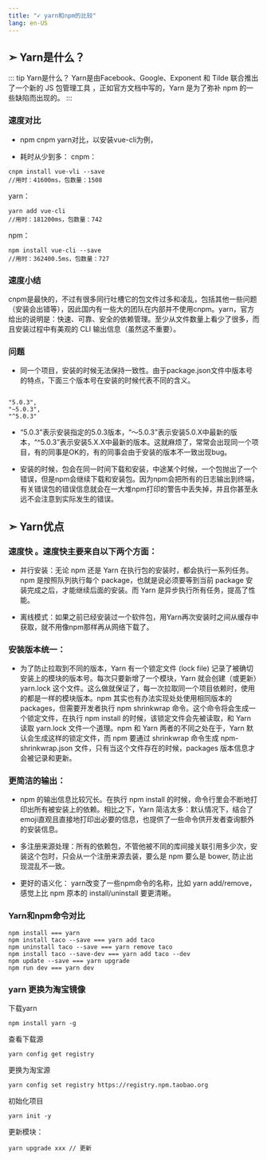 ```yaml
---
title: "➹ yarn和npm的比较"
lang: en-US
---
```


➣ Yarn是什么？
---
::: tip Yarn是什么？
Yarn是由Facebook、Google、Exponent 和 Tilde 联合推出了一个新的 JS 包管理工具 ，正如官方文档中写的，Yarn 是为了弥补 npm 的一些缺陷而出现的。
:::
### 速度对比
* npm cnpm yarn对比，以安装vue-cli为例，

* 耗时从少到多：
cnpm：
``` js{4}
cnpm install vue-vli --save
//用时：41600ms，包数量：1508
```
yarn：
``` js{4}
yarn add vue-cli
//用时：181200ms，包数量：742
```
npm：
``` js{4}
npm install vue-cli --save
//用时：362400.5ms，包数量：727
```
<h3>速度小结</h3>
cnpm是最快的，不过有很多同行吐槽它的包文件过多和凌乱，包括其他一些问题（安装会出错等），因此国内有一些大的团队在内部并不使用cnpm。yarn，官方给出的说明是：快速、可靠、安全的依赖管理。至少从文件数量上看少了很多，而且安装过程中有美观的 CLI 输出信息（虽然这不重要）。

### 问题

* 同一个项目，安装的时候无法保持一致性。由于package.json文件中版本号的特点，下面三个版本号在安装的时候代表不同的含义。

``` js{4}

"5.0.3",
"~5.0.3",
"^5.0.3"

```
* “5.0.3”表示安装指定的5.0.3版本，“～5.0.3”表示安装5.0.X中最新的版本，“^5.0.3”表示安装5.X.X中最新的版本。这就麻烦了，常常会出现同一个项目，有的同事是OK的，有的同事会由于安装的版本不一致出现bug。

* 安装的时候，包会在同一时间下载和安装，中途某个时候，一个包抛出了一个错误，但是npm会继续下载和安装包。因为npm会把所有的日志输出到终端，有关错误包的错误信息就会在一大堆npm打印的警告中丢失掉，并且你甚至永远不会注意到实际发生的错误。


## ➣ Yarn优点

### 速度快 。速度快主要来自以下两个方面：
* 并行安装：无论 npm 还是 Yarn 在执行包的安装时，都会执行一系列任务。npm 是按照队列执行每个 package，也就是说必须要等到当前 package 安装完成之后，才能继续后面的安装。而 Yarn 是异步执行所有任务，提高了性能。

* 离线模式：如果之前已经安装过一个软件包，用Yarn再次安装时之间从缓存中获取，就不用像npm那样再从网络下载了。

### 安装版本统一：
* 为了防止拉取到不同的版本，Yarn 有一个锁定文件 (lock file) 记录了被确切安装上的模块的版本号。每次只要新增了一个模块，Yarn 就会创建（或更新）yarn.lock 这个文件。这么做就保证了，每一次拉取同一个项目依赖时，使用的都是一样的模块版本。npm 其实也有办法实现处处使用相同版本的 packages，但需要开发者执行 npm shrinkwrap 命令。这个命令将会生成一个锁定文件，在执行 npm install 的时候，该锁定文件会先被读取，和 Yarn 读取 yarn.lock 文件一个道理。npm 和 Yarn 两者的不同之处在于，Yarn 默认会生成这样的锁定文件，而 npm 要通过 shrinkwrap 命令生成 npm-shrinkwrap.json 文件，只有当这个文件存在的时候，packages 版本信息才会被记录和更新。

### 更简洁的输出：
* npm 的输出信息比较冗长。在执行 npm install 的时候，命令行里会不断地打印出所有被安装上的依赖。相比之下，Yarn 简洁太多：默认情况下，结合了 emoji直观且直接地打印出必要的信息，也提供了一些命令供开发者查询额外的安装信息。

* 多注册来源处理：所有的依赖包，不管他被不同的库间接关联引用多少次，安装这个包时，只会从一个注册来源去装，要么是 npm 要么是 bower, 防止出现混乱不一致。

* 更好的语义化： yarn改变了一些npm命令的名称，比如 yarn add/remove，感觉上比 npm 原本的 install/uninstall 要更清晰。
### Yarn和npm命令对比
``` js{4}
npm install === yarn 
npm install taco --save === yarn add taco
npm uninstall taco --save === yarn remove taco
npm install taco --save-dev === yarn add taco --dev
npm update --save === yarn upgrade
npm run dev === yarn dev
```

### yarn 更换为淘宝镜像

下载yarn
``` js{4}
npm install yarn -g
```
查看下载源
``` js{4}
yarn config get registry
```
更换为淘宝源
``` js{4}
yarn config set registry https://registry.npm.taobao.org
```
初始化项目
``` js{4}
yarn init -y
```
更新模块：
``` js{4}
yarn upgrade xxx // 更新
```